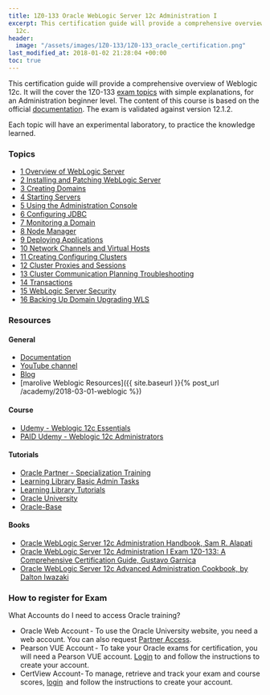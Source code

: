 ```yaml
---
title: 1Z0-133 Oracle WebLogic Server 12c Administration I
excerpt: This certification guide will provide a comprehensive overview of Weblogic
  12c.
header:
  image: "/assets/images/1Z0-133/1Z0-133_oracle_certification.png"
last_modified_at: 2018-01-02 21:28:04 +00:00
toc: true
---
```


This certification guide will provide a comprehensive overview of Weblogic 12c. It will the cover the 1Z0-133 [exam topics](https://education.oracle.com/pls/web_prod-plq-dad/db_pages.getpage?page_id=5001&get_params=p_exam_id:1Z0-133) with simple explanations, for an Administration beginner level. The content of this course is based on the official [documentation](https://docs.oracle.com/middleware/1212/wls/index.html). The exam is validated against version 12.1.2.

Each topic will have an experimental laboratory, to practice the knowledge learned.

### Topics

* [1 Overview of WebLogic Server](/1Z0-133/01-overview/)
* [2 Installing and Patching WebLogic Server](/1Z0-133/02-install-patch)
* [3 Creating Domains](/1Z0-133/03-creating-domains)
* [4 Starting Servers](/1Z0-133/04-starting-servers)
* [5 Using the Administration Console](/1Z0-133/05-admin-console)
* [6 Configuring JDBC](/1Z0-133/06-config-jdbc)
* [7 Monitoring a Domain](/1Z0-133/07-monitor-domain)
* [8 Node Manager](/1Z0-133/08-nodemanager)
* [9 Deploying Applications](/1Z0-133/09-deploy-apps)
* [10 Network Channels and Virtual Hosts](/1Z0-133/10-network-ch-vhosts)
* [11 Creating Configuring Clusters](/1Z0-133/11-config-clusters)
* [12 Cluster Proxies and Sessions](/1Z0-133/12-cluster-proxies-sessions)
* [13 Cluster Communication Planning Troubleshooting](/1Z0-133/13-cluster-troubleshooting)
* [14 Transactions](/1Z0-133/14-transactions)
* [15 WebLogic Server Security](/1Z0-133/15-security)
* [16 Backing Up Domain Upgrading WLS](/1Z0-133/16-backup-upgrade)

### Resources

#### General
* [Documentation](https://docs.oracle.com/middleware/1212/wls/index.html)
* [YouTube channel](http://www.youtube.com/user/OracleWebLogic)
* [Blog](https://blogs.oracle.com/weblogicserver/)
* [marolive Weblogic Resources]({{ site.baseurl }}{% post_url /academy/2018-03-01-weblogic %})

#### Course
* [Udemy - Weblogic 12c Essentials](https://www.udemy.com/learn-oracle-weblogic-12c-essentials)
* [PAID Udemy - Weblogic 12c Administrators](https://www.udemy.com/oracle-weblogic-12c-for-administrators/)

#### Tutorials
* [Oracle Partner - Specialization Training](https://competencycenter.oracle.com/opncc/full_glp.cc?group_id=22243)
* [Learning Library Basic Admin Tasks](https://apexapps.oracle.com/pls/apex/f?p=44785:24:105172019871425:::24:P24_CONTENT_ID,P24_PREV_PAGE:6079,24)
* [Learning Library Tutorials](https://apexapps.oracle.com/pls/apex/f?p=44785:24:11999717944735::NO:RP,24:P24_CONTENT_ID,P24_PREV_PAGE:12304,2)
* [Oracle University](http://ilearning.oracle.com/ilearn/en/learner/jsp/category.jsp?keywords=&btn=&srchfor=&start=0&sortby=-1&sortasc=null&categoryid=28758)
* [Oracle-Base](https://oracle-base.com/articles/web/articles-web#weblogic-server-12c)

#### Books
* [Oracle WebLogic Server 12c Administration Handbook, Sam R. Alapati](https://www.amazon.com/Oracle-WebLogic-Server-Administration-Handbook/dp/0071825355)
* [Oracle WebLogic Server 12c Administration I Exam 1Z0-133: A Comprehensive Certification Guide,  Gustavo Garnica](https://www.amazon.com/Oracle-WebLogic-Server-Administration-IZ0-133/dp/1484225619)
* [Oracle WebLogic Server 12c Advanced Administration Cookbook, by Dalton Iwazaki](https://www.amazon.com/Oracle-WebLogic-Advanced-Administration-Cookbook/dp/184968684X)

### How to register for Exam

What Accounts do I need to access Oracle training?
* Oracle Web Account - To use the Oracle University website, you need a web account. You can also request [Partner Access](http://www.oracle.com/partners/en/partner-with-oracle/get-started/register-for-access/index.html).
*  Pearson VUE Account - To take your Oracle exams for certification, you will need a Pearson VUE account. [Login](http://pearsonvue.com/oracle) to  and follow the instructions to create your account.
*  CertView Account- To manage, retrieve and track your exam and course scores, [login](https://certview.oracle.com)  and follow the instructions to create your account.
